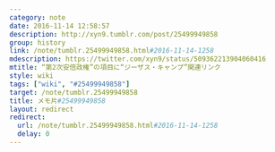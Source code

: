 ```yaml
---
category: note
date: 2016-11-14 12:58:57
description: http://xyn9.tumblr.com/post/25499949858
group: history
link: /note/tumblr.25499949858.html#2016-11-14-1258
mdescription: https://twitter.com/xyn9/status/509362213904060416
mtitle: “第2次安倍政権”の項目に“ジーザス・キャンプ”関連リンク
style: wiki
tags: ["wiki", "#25499949858"] 
target: /note/tumblr.25499949858
title: メモ片#25499949858
layout: redirect
redirect:
  url: /note/tumblr.25499949858.html#2016-11-14-1258
  delay: 0
---
```


